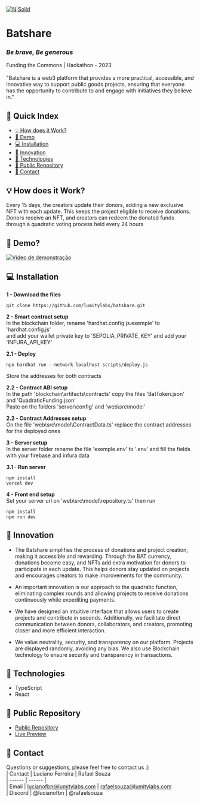 [![N|Solid](https://i.imgur.com/0M6fLzp.png)](https://batshare.lumitylabs.com)
# Batshare
### _Be brave, Be generous_
Funding the Commons | Hackathon - 2023   
<br>"Batshare is a web3 platform that provides a more practical, accessible, and innovative way to support public goods projects, ensuring that everyone has the opportunity to contribute to and engage with initiatives they believe in."

## 📖 Quick Index
- [💡 How does it Work?](#-how-does-it-work)
- [🎥 Demo](#-demo)
- [💻 Installation](#-installation)
- [🚀 Innovation](#-innovation)
- [🔧 Technologies](#-technologies)
- [📁 Public Repository](#-public-repository)
- [📧 Contact](#-contact)
 
## 💡 How does it Work?  
Every 15 days, the creators update their donors, adding a new exclusive NFT with each update. This keeps the project eligible to receive donations. Donors receive an NFT, and creators can redeem the donated funds through a quadratic voting process held every 24 hours

## 🎥 Demo?
[![Vídeo de demonstração](linkimg.png)](linkvideo)

## 💻 Installation

**1 - Download the files**
```commandline
git clone https://github.com/lumitylabs/batshare.git
```
**2 - Smart contract setup**  
In the blockchain folder, rename 'hardhat.config.js.exemple' to 'hardhat.config.js'  
and add your wallet private key to 'SEPOLIA_PRIVATE_KEY' and add your 'INFURA_API_KEY'
  
**2.1 - Deploy**  
```commandline
npx hardhat run --network localhost scripts/deploy.js
```  
Store the addresses for both contracts  

**2.2 - Contract ABI setup**  
In the path 'blockchain\artifacts\contracts' copy the files 'BatToken.json' and 'QuadraticFunding.json'  
Paste on the folders 'server\config' and 'web\src\model'  

**2.2 - Contract Addresses setup**  
On the file 'web\src\model\ContractData.ts' replace the contract addresses for the deployed ones  
  
**3 - Server setup**  
In the server folder rename the file 'exemple.env' to '.env' and fill the fields with your firebase and infura data  
  
**3.1 - Run server**  
 ```commandline
npm install
vercel dev
```

**4 - Front end setup**  
Set your server url on 'web\src\model\repository.ts' then run
 ```commandline
npm install
npm run dev
```

## 🚀 Innovation
- The Batshare simplifies the process of donations and project creation, making it accessible and rewarding. Through the BAT currency, donations become easy, and NFTs add extra motivation for donors to participate in each update. This helps donors stay updated on projects and encourages creators to make improvements for the community.
    
- An important innovation is our approach to the quadratic function, eliminating complex rounds and allowing projects to receive donations continuously while expediting payments.
    
- We have designed an intuitive interface that allows users to create projects and contribute in seconds. Additionally, we facilitate direct communication between donors, collaborators, and creators, promoting closer and more efficient interaction.
    
- We value neutrality, security, and transparency on our platform. Projects are displayed randomly, avoiding any bias. We also use Blockchain technology to ensure security and transparency in transactions.

## 🔧 Technologies
- TypeScript
- React

## 📁 Public Repository

- [Public Repository](https://github.com/lumitylabs/batshare)
- [Live Preview](https://batshare.lumitylabs.com/)

## 📧 Contact
Questions or suggestions, please feel free to contact us :)  
| Contact | Luciano Ferreira | Rafael Souza  
| ------ | ------ |  
| Email | lucianofbn@lumitylabs.com | rafaelsouza@lumitylabs.com  
| Discord | @lucianofbn | @rafaelsouza  

